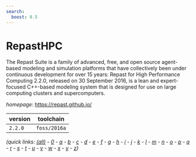 ```yaml
---
search:
  boost: 0.5
---
```

# RepastHPC

The Repast Suite is a family of advanced, free, and open source agent-based modeling and simulation platforms that have collectively been under continuous development for over 15 years:  Repast for High Performance Computing 2.2.0, released on 30 September 2016, is a lean and expert-focused C++-based  modeling system that is designed for use on large computing clusters and supercomputers.

*homepage*: <https://repast.github.io/>

version | toolchain
--------|----------
``2.2.0`` | ``foss/2016a``


*(quick links: [(all)](../index.md) - [0](../0/index.md) - [a](../a/index.md) - [b](../b/index.md) - [c](../c/index.md) - [d](../d/index.md) - [e](../e/index.md) - [f](../f/index.md) - [g](../g/index.md) - [h](../h/index.md) - [i](../i/index.md) - [j](../j/index.md) - [k](../k/index.md) - [l](../l/index.md) - [m](../m/index.md) - [n](../n/index.md) - [o](../o/index.md) - [p](../p/index.md) - [q](../q/index.md) - [r](../r/index.md) - [s](../s/index.md) - [t](../t/index.md) - [u](../u/index.md) - [v](../v/index.md) - [w](../w/index.md) - [x](../x/index.md) - [y](../y/index.md) - [z](../z/index.md))*

